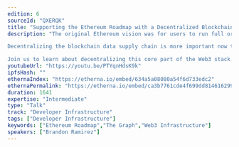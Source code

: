 ```yaml
---
edition: 6
sourceId: "QXERQK"
title: "Supporting the Ethereum Roadmap with a Decentralized Blockchain Data Supply Chain"
description: "The original Ethereum vision was for users to run full or light clients to use the network, yet today the most widely used block explorers and JSON-RPC APIs are centralized.

Decentralizing the blockchain data supply chain is more important now than ever, as it supports key parts of the Ethereum roadmap, such as Stateless Clients and “The Purge”, which unlock major gains in security, scalability, and decentralization.

Join us to learn about decentralizing this core part of the Web3 stack."
youtubeUrl: "https://youtu.be/PTYqnHdsK9k"
ipfsHash: ""
ethernaIndex: "https://etherna.io/embed/634a5a08080a54f6d733edc2"
ethernaPermalink: "https://etherna.io/embed/ca3b7761cde4f699dd814616299e3d4fae7109dad451a0649113b03dcdc6570b"
duration: 1641
expertise: "Intermediate"
type: "Talk"
track: "Developer Infrastructure"
tags: ["Developer Infrastructure"]
keywords: ["Ethereum Roadmap","The Graph","Web3 Infrastructure"]
speakers: ["Brandon Ramirez"]
---
```

